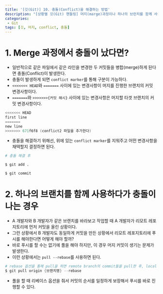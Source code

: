 ```yaml
---
title: '[깃(Git)] 10. 충돌(Conflict)을 해결하는 방법'
description: "[상황별 깃(Git) 핸들링] 머지(marge)과정이나 하나의 브런치를 함께 사용하다가 충돌이 난 상황을 해결하는 방법"
categories:
 - Git
tags: [깃, 머지, conflict, 충돌]
---
```


# 1. Merge 과정에서 충돌이 났다면?
- 일반적으로 같은 파일에서 같은 라인을 변경한 두 커밋들을 병합(merge)하게 된다면 충돌(Conflict)이 발생한다.
- 충돌이 발생하게 되면 `conflict marker`를 통해 구분이 가능하다.
- `<<<<<<< HEAD`와 `=======` 사이에 있는 변경사항이 머지를 진행한 브랜치의 커밋 변경사항이다.
- `=======`와 `>>>>>>>{커밋 해시}` 사이에 있는 변경사항은 머지할 타겟 브랜치의 커밋 변경사항이다.
```s
<<<<<<< HEAD
first line
=======
new line
>>>>>>> 671f6f8 (conflict2 파일을 추가한다)
```

- 충돌을 해결하기 위해선, 위에 있는 `conflict marker`를 지워주고 어떤 변경사항을 채택할지 결정하면 된다.

```s
# 충돌 해결 후

$ git add .

$ git commit
```


# 2. 하나의 브랜치를 함께 사용하다가 충돌이 나는 경우
- A 개발자와 B 개발자가 같은 브랜치를 바라보고 작업할 때 A 개발자가 리모트 레포지토리에 먼저 커밋을 올린 상황이다.
- 그런 상황에서 B 개발자도 동일하게 커밋을 만든 상황에서 리모트 레포지토리에 푸시를 해야한다면 어떻게 해야 할까?
- 바로 푸시를 할 수는 없기에 풀을 해야 하지만, 이 경우 머지 커밋이 생기는 문제가 발생한다.
- 이런 상황에서는 `pull --rebase`를 사용하면 된다.

```s
# rebase 옵션을 통해 pull을 하면 remote branch의 commit들을 pull한 후, local branch의 commit들을 그 위에 쌓는다.(rebase)
$ git pull origin {브랜치명} --rebase
```

- 풀을 할 때 리베이스 옵션을 줘서 커밋의 순서를 일정하게 보장해서 푸시를 바로 진행할 수 있다.